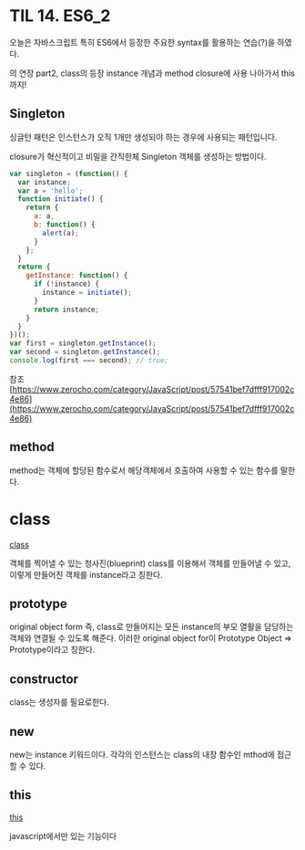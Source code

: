 # TIL 14. ES6_2

오늘은 자바스크립트 특히 ES6에서 등장한 주요한 syntax를 활용하는 연습(?)을 하였다.

의 연장 part2, class의 등장 instance 개념과 method closure에 사용 나아가서 this까지!

## Singleton

싱글턴 패턴은 인스턴스가 오직 1개만 생성되야 하는 경우에 사용되는 패턴입니다.

closure가 혁신적이고 비밀을 간직한체 Singleton 객체를 생성하는 방법이다.

```jsx
var singleton = (function() {
  var instance;
  var a = 'hello';
  function initiate() {
    return {
      a: a,
      b: function() {
        alert(a);
      }
    };
  }
  return {
    getInstance: function() {
      if (!instance) {
        instance = initiate();
      }
      return instance;
    }
  }
})();
var first = singleton.getInstance();
var second = singleton.getInstance();
console.log(first === second); // true;
```

참조 [https://www.zerocho.com/category/JavaScript/post/57541bef7dfff917002c4e86](https://www.zerocho.com/category/JavaScript/post/57541bef7dfff917002c4e86)

## method

method는 객체에 할당된 함수로서 해당객체에서 호출하여 사용할 수 있는 함수를 말한다.

# class

[class](https://www.notion.so/class-4f021df815bd473a83f3975f4cdeda56) 

객체를 찍어낼 수 있는 청사진(blueprint) class를 이용해서 객체를 만들어낼 수 있고, 이렇게 만들어진 객체를 instance라고 칭한다.

## prototype

original object form 즉, class로 만들어지는 모든 instance의 부모 열활을 담당하는 객체와 연결될 수 있도록 해준다. 이러한 original object for이 Prototype Object ⇒ Prototype이라고 칭한다.

## constructor

class는 생성자를 필요로한다.

## new

new는 instance 키워드이다. 각각의 인스턴스는 class의 내장 함수인 mthod에 접근할 수 있다.

## this

[this](https://www.notion.so/this-9f3b760acebf4d3abcf30b3110c45125) 

javascript에서만 있는 기능이다